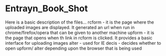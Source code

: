 Entrayn_Book_Shot
=================

Here is a basic description of the files...
rcform - it is the page where the uploaded images are displayed. It generated an url when run in chrome/firefox/opera that           can be given to another machine
upform - it is the page that opens when th link in rcform is clicked. It provides a basic interface for uploading images
alter - used for IE
decis - decides whether to open upform/ alter depending upon the browser that is being used
